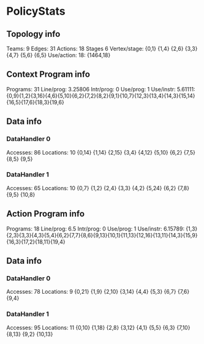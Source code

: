 # PolicyStats
## Topology info
Teams:		9
Edges:		31
Actions:	18
Stages		6
Vertex/stage:	{0,1} {1,4} {2,6} {3,3} {4,7} {5,6} {6,5} 
Use/action:	18: {1464,18} 

## Context Program info
Programs:	31
Line/prog:	3.25806
Intr/prog:	0
Use/prog:	1
Use/instr:	5.61111: {0,9}{1,2}{3,16}{4,6}{5,10}{6,2}{7,2}{8,2}{9,1}{10,7}{12,3}{13,4}{14,3}{15,14}{16,5}{17,6}{18,3}{19,6}

## Data info

### DataHandler 0
Accesses:	86
Locations:	10
{0,14} {1,14} {2,15} {3,4} {4,12} {5,10} {6,2} {7,5} {8,5} {9,5} 

### DataHandler 1
Accesses:	65
Locations:	10
{0,7} {1,2} {2,4} {3,3} {4,2} {5,24} {6,2} {7,8} {9,5} {10,8} 



## Action Program info
Programs:	18
Line/prog:	6.5
Intr/prog:	0
Use/prog:	1
Use/instr:	6.15789: {1,3}{2,3}{3,3}{4,3}{5,4}{6,2}{7,7}{8,6}{9,13}{10,1}{11,13}{12,16}{13,11}{14,3}{15,9}{16,3}{17,2}{18,11}{19,4}

## Data info

### DataHandler 0
Accesses:	78
Locations:	9
{0,21} {1,9} {2,10} {3,14} {4,4} {5,3} {6,7} {7,6} {9,4} 

### DataHandler 1
Accesses:	95
Locations:	11
{0,10} {1,18} {2,8} {3,12} {4,1} {5,5} {6,3} {7,10} {8,13} {9,2} {10,13} 
